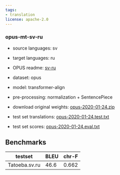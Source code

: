 ```yaml
---
tags:
- translation
license: apache-2.0
---
```


### opus-mt-sv-ru

* source languages: sv
* target languages: ru
*  OPUS readme: [sv-ru](https://github.com/Helsinki-NLP/OPUS-MT-train/blob/master/models/sv-ru/README.md)

*  dataset: opus
* model: transformer-align
* pre-processing: normalization + SentencePiece
* download original weights: [opus-2020-01-24.zip](https://object.pouta.csc.fi/OPUS-MT-models/sv-ru/opus-2020-01-24.zip)
* test set translations: [opus-2020-01-24.test.txt](https://object.pouta.csc.fi/OPUS-MT-models/sv-ru/opus-2020-01-24.test.txt)
* test set scores: [opus-2020-01-24.eval.txt](https://object.pouta.csc.fi/OPUS-MT-models/sv-ru/opus-2020-01-24.eval.txt)

## Benchmarks

| testset               | BLEU  | chr-F |
|-----------------------|-------|-------|
| Tatoeba.sv.ru 	| 46.6 	| 0.662 |


